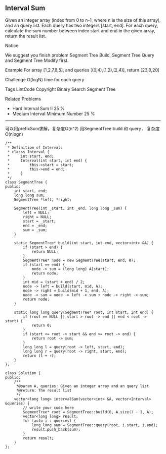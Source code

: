 ## Interval Sum  ##

Given an integer array (index from 0 to n-1, where n is the size of this array), and an query list. Each query has two integers [start, end]. For each query, calculate the sum number between index start and end in the given array, return the result list.

 Notice

We suggest you finish problem Segment Tree Build, Segment Tree Query and Segment Tree Modify first.

Example
For array [1,2,7,8,5], and queries [(0,4),(1,2),(2,4)], return [23,9,20]

Challenge 
O(logN) time for each query

Tags 
LintCode Copyright Binary Search Segment Tree

Related Problems 

- Hard Interval Sum II 25 %
- Medium Interval Minimum Number 25 %

----------
可以用prefixSum求解，复杂度O(n^2)
用SegmentTree build 和 query， 复杂度 O(nlogn)

	/**
	 * Definition of Interval:
	 * classs Interval {
	 *     int start, end;
	 *     Interval(int start, int end) {
	 *         this->start = start;
	 *         this->end = end;
	 *     }
	 */
	class SegmentTree {
	public:
	    int start, end;
	    long long sum;
	    SegmentTree *left, *right;
	    
	    SegmentTree(int _start, int _end, long long _sum) {
	        left = NULL;
	        right = NULL;
	        start = _start;
	        end = _end;
	        sum = _sum;
	    }
	    
	    static SegmentTree* build(int start, int end, vector<int> &A) {
	        if (start > end) {
	            return NULL;
	        }
	        SegmentTree* node = new SegmentTree(start, end, 0);
	        if (start == end) {
	            node -> sum = (long long) A[start];
	            return node;
	        }
	        int mid = (start + end) / 2;
	        node -> left = build(start, mid, A);
	        node -> right = build(mid + 1, end, A);
	        node -> sum = node -> left -> sum + node -> right -> sum;
	        return node;
	    }
	    
	    static long long query(SegmentTree* root, int start, int end) {
	        if (root == NULL || start > root -> end || end < root -> start) {
	            return 0;
	        }
	        if (start <= root -> start && end >= root -> end) {
	            return root -> sum;
	        }
	        long long l = query(root -> left, start, end);
	        long long r = query(root -> right, start, end);
	        return (l + r);
	    }
	};
	
	class Solution { 
	public:
	    /**
	     *@param A, queries: Given an integer array and an query list
	     *@return: The result list
	     */
	    vector<long long> intervalSum(vector<int> &A, vector<Interval> &queries) {
	        // write your code here
	        SegmentTree* root = SegmentTree::build(0, A.size() - 1, A);
	        vector<long long> result;
	        for (auto i : queries) {
	            long long sum = SegmentTree::query(root, i.start, i.end);
	            result.push_back(sum);
	        }
	        return result;
	    }
	};